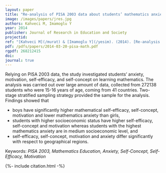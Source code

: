 ```yaml
---
layout: paper
title: "Re-analysis of PISA 2003 data about students’ mathematics anxiety, self-efficacy, and motivation"
image: /images/papers/jres.jpg
authors: Kahveci M, Imamoglu Y
year: 2014
publisher: Journal of Research in Education and Society
projectid:
ref: "[Kahveci M](/murat) & [Imamoglu Y](/yesim). (2014). [Re-analysis of PISA 2003 data about students’ mathematics anxiety, self-efficacy, and motivation](/ivl). _Journal of Research in Education and Society, 1_(1), 1-22."
pdf: /pdfs/papers/2014-03-20-pisa-math.pdf
rgpdf: 268212415
doi:
journal: true
---
```

Relying on PISA 2003 data, the study investigated students’ anxiety, motivation, self-efficacy, and self-concept on learning mathematics. The analysis was carried out over large amount of data, collected from 272138 students who were 15-16 years of age, coming from 41 countries. Two-stage stratified sampling strategy provided the sample for the analysis. Findings showed that

* boys have significantly higher mathematical self-efficacy, self-concept, motivation and lower mathematics anxiety than girls,
* students with higher socioeconomic status have higher self-efficacy, self-concept and motivation whereas students with the highest mathematics anxiety are in medium socioeconomic level, and
* self-efficacy, self-concept, motivation and anxiety differ significantly with respect to geographical regions.

Keywords: _PISA 2003, Mathematics Education, Anxiety, Self-Concept, Self-Efficacy, Motivation_

{%- include citation.html -%}